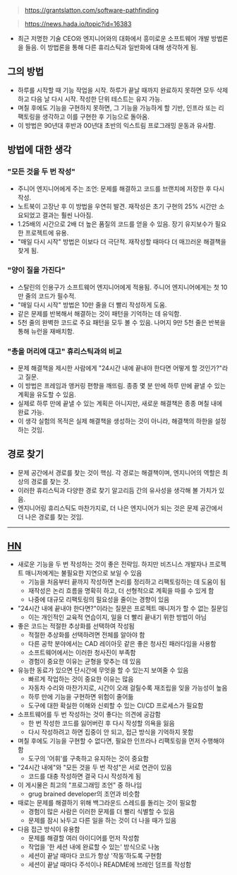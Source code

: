 
> https://grantslatton.com/software-pathfinding

> https://news.hada.io/topic?id=16383

- 최근 저명한 기술 CEO와 엔지니어와의 대화에서 흥미로운 소프트웨어 개발 방법론을 들음. 이 방법론을 통해 다른 휴리스틱과 일반화에 대해 생각하게 됨.

## 그의 방법

- 하루를 시작할 때 기능 작업을 시작. 하루가 끝날 때까지 완료하지 못하면 모두 삭제하고 다음 날 다시 시작. 작성한 단위 테스트는 유지 가능.
- 며칠 후에도 기능을 구현하지 못하면, 그 기능을 가능하게 할 기반, 인프라 또는 리팩토링을 생각하고 이를 구현한 후 기능으로 돌아옴.
- 이 방법은 90년대 후반과 00년대 초반의 익스트림 프로그래밍 운동과 유사함.

## 방법에 대한 생각

### "모든 것을 두 번 작성"

- 주니어 엔지니어에게 주는 조언: 문제를 해결하고 코드를 브랜치에 저장한 후 다시 작성.
- 노트북이 고장난 후 이 방법을 우연히 발견. 재작성은 초기 구현의 25% 시간만 소요되었고 결과는 훨씬 나아짐.
- 1.25배의 시간으로 2배 더 높은 품질의 코드를 얻을 수 있음. 장기 유지보수가 필요한 프로젝트에 유용.
- "매일 다시 시작" 방법은 이보다 더 극단적. 재작성할 때마다 더 매끄러운 해결책을 찾게 됨.

### "양이 질을 가진다"

- 스탈린의 인용구가 소프트웨어 엔지니어에게 적용됨. 주니어 엔지니어에게는 첫 10만 줄의 코드가 필수적.
- "매일 다시 시작" 방법은 10만 줄을 더 빨리 작성하게 도움.
- 같은 문제를 반복해서 해결하는 것이 패턴을 기억하는 데 유익함.
- 5천 줄의 완벽한 코드로 주요 패턴을 모두 볼 수 있음. 나머지 9만 5천 줄은 반복을 통해 뉴런을 재배치함.

### "총을 머리에 대고" 휴리스틱과의 비교

- 문제 해결책을 제시한 사람에게 "24시간 내에 끝내야 한다면 어떻게 할 것인가?"라고 질문.
- 이 방법은 프레임과 앵커링 편향을 깨뜨림. 종종 몇 분 만에 하루 만에 끝낼 수 있는 계획을 유도할 수 있음.
- 실제로 하루 만에 끝낼 수 있는 계획은 아니지만, 새로운 해결책은 종종 며칠 내에 완료 가능.
- 이 생각 실험의 목적은 실제 해결책을 생성하는 것이 아니라, 해결책의 하한을 설정하는 것임.

## 경로 찾기

- 문제 공간에서 경로를 찾는 것이 핵심. 각 경로는 해결책이며, 엔지니어의 역할은 최상의 경로를 찾는 것.
- 이러한 휴리스틱과 다양한 경로 찾기 알고리듬 간의 유사성을 생각해 볼 가치가 있음.
- 엔지니어링 휴리스틱도 마찬가지로, 더 나은 엔지니어가 되는 것은 문제 공간에서 더 나은 경로를 찾는 것임.

---

## [HN](https://news.ycombinator.com/item?id=41284409)

- 새로운 기능을 두 번 작성하는 것이 좋은 전략임. 하지만 비즈니스 개발자나 프로젝트 매니저에게는 불필요한 지연으로 보일 수 있음
  - 기능을 처음부터 끝까지 작성하면 논리를 정리하고 리팩토링하는 데 도움이 됨
  - 재작성은 논리 흐름을 명확히 하고, 더 선형적으로 계획을 따를 수 있게 함
  - 나중에 대규모 리팩토링의 필요성을 줄이는 경향이 있음
- "24시간 내에 끝내야 한다면?"이라는 질문은 프로젝트 매니저가 할 수 없는 질문임
  - 이는 개인적인 교육적 연습이지, 일을 더 빨리 끝내기 위한 방법이 아님
- 좋은 코드는 적절한 추상화를 선택하여 작성됨
  - 적절한 추상화를 선택하려면 전체를 알아야 함
  - 다른 공학 분야에서는 CAD 레이아웃 같은 좋은 청사진 패러다임을 사용함
  - 소프트웨어에서는 이러한 청사진이 부족함
  - 경험이 중요한 이유는 균형을 맞추는 데 있음
- 유능한 동료가 있으면 단시간에 무엇을 할 수 있는지 보여줄 수 있음
  - 빠르게 작업하는 것이 중요한 이유는 많음
  - 자동차 수리와 마찬가지로, 시간이 오래 걸릴수록 재조립을 잊을 가능성이 높음
  - 하루 만에 기능을 구현하면 위험이 줄어듦
  - 도구에 대한 확실한 이해와 신뢰할 수 있는 CI/CD 프로세스가 필요함
- 소프트웨어를 두 번 작성하는 것이 좋다는 의견에 공감함
  - 한 번 작성한 코드를 잃어버린 후 다시 작성할 의욕을 잃음
  - 다시 작성하려고 하면 집중이 안 되고, 접근 방식을 기억하지 못함
- 며칠 후에도 기능을 구현할 수 없다면, 필요한 인프라나 리팩토링을 먼저 수행해야 함
  - 도구의 '어휘'를 구축하고 유지하는 것이 중요함
- "24시간 내에"와 "모든 것을 두 번 작성"은 서로 연관이 있음
  - 코드를 대충 작성하면 결국 다시 작성하게 됨
- 이 게시물은 최고의 "프로그래밍 조언" 중 하나임
  - grug brained developer의 조언과 비슷함
- 때로는 문제를 해결하기 위해 백그라운드 스레드를 돌리는 것이 필요함
  - 경험이 많은 사람은 이러한 문제를 더 빨리 식별할 수 있음
  - 문제를 잠시 놔두고 다른 일을 하는 것이 더 나을 때가 있음
- 다음 접근 방식이 유용함
  - 문제를 해결할 여러 아이디어를 먼저 작성함
  - 작업을 '한 세션 내에 완료할 수 있는' 방식으로 나눔
  - 세션이 끝날 때마다 코드가 항상 '작동'하도록 구현함
  - 세션이 끝날 때마다 주석이나 README에 브레인 덤프를 작성함
